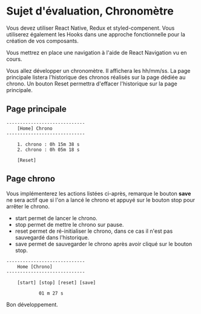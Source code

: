 # Sujet d'évaluation, Chronomètre

Vous devez utiliser React Native, Redux et styled-compenent. Vous utiliserez également les Hooks dans une approche fonctionnelle pour la création de vos composants.

Vous mettrez en place une navigation à l'aide de React Navigation vu en cours.

Vous allez développer un chronomètre. Il affichera les hh/mm/ss. La page principale listera l'historique des chronos réalisés sur la page dédiée au chrono. Un bouton Reset permettra d'effacer l'historique sur la page principale.

## Page principale

```text
-----------------------------
    [Home] Chrono
-----------------------------

    1. chrono : 0h 15m 38 s
    2. chrono : 0h 05m 18 s

    [Reset]
```

## Page chrono

Vous implémenterez les actions listées ci-après, remarque le bouton **save** ne sera actif que si l'on a lancé le chrono et appuyé sur le bouton stop pour arrêter le chrono.

- start permet de lancer le chrono.
- stop permet de mettre le chrono sur pause.
- reset permet de ré-initialiser le chrono, dans ce cas il n'est pas sauvegardé dans l'historique.
- save permet de sauvegarder le chrono après avoir cliqué sur le bouton stop.

```text
-----------------------------
    Home [Chrono]
-----------------------------

    [start] [stop] [reset] [save]

            01 m 27 s

```

Bon développement.